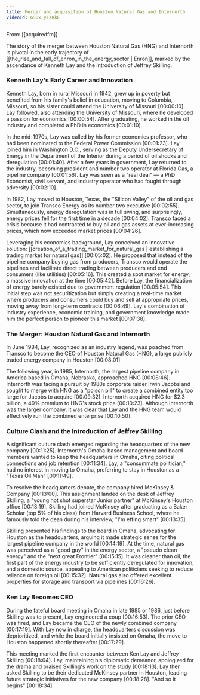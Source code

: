 ```yaml
---
title: Merger and acquisition of Houston Natural Gas and Internorth
videoId: 6SOx_yFXRkE
---
```


From: [[acquiredfm]] <br/> 

The story of the merger between Houston Natural Gas (HNG) and Internorth is pivotal in the early trajectory of [[the_rise_and_fall_of_enron_in_the_energy_sector | Enron]], marked by the ascendance of Kenneth Lay and the introduction of Jeffrey Skilling.

### Kenneth Lay's Early Career and Innovation

Kenneth Lay, born in rural Missouri in 1942, grew up in poverty but benefited from his family's belief in education, moving to Columbia, Missouri, so his sister could attend the University of Missouri [00:00:10]. Lay followed, also attending the University of Missouri, where he developed a passion for economics [00:00:54]. After graduating, he worked in the oil industry and completed a PhD in economics [00:01:10].

In the mid-1970s, Lay was called by his former economics professor, who had been nominated to the Federal Power Commission [00:01:23]. Lay joined him in Washington D.C., serving as the Deputy Undersecretary of Energy in the Department of the Interior during a period of oil shocks and deregulation [00:01:40]. After a few years in government, Lay returned to the industry, becoming president and number two operator at Florida Gas, a pipeline company [00:01:56]. Lay was seen as a "real deal" — a PhD Economist, civil servant, and industry operator who had fought through adversity [00:02:10].

In 1982, Lay moved to Houston, Texas, the "Silicon Valley" of the oil and gas sector, to join Transco Energy as its number two executive [00:02:55]. Simultaneously, energy deregulation was in full swing, and surprisingly, energy prices fell for the first time in a decade [00:04:02]. Transco faced a crisis because it had contracted to buy oil and gas assets at ever-increasing prices, which now exceeded market prices [00:04:26].

Leveraging his economics background, Lay conceived an innovative solution: [[creation_of_a_trading_market_for_natural_gas | establishing a trading market for natural gas]] [00:05:02]. He proposed that instead of the pipeline company buying gas from producers, Transco would operate the pipelines and facilitate direct trading between producers and end consumers (like utilities) [00:05:16]. This created a spot market for energy, a massive innovation at the time [00:05:42]. Before Lay, the financialization of energy barely existed due to government regulation [00:05:54]. This initial step was not securitization but simply creating a real-time market where producers and consumers could buy and sell at appropriate prices, moving away from long-term contracts [00:06:49]. Lay's combination of industry experience, economic training, and government knowledge made him the perfect person to pioneer this market [00:07:38].

### The Merger: Houston Natural Gas and Internorth

In June 1984, Lay, recognized as an industry legend, was poached from Transco to become the CEO of Houston Natural Gas (HNG), a large publicly traded energy company in Houston [00:08:01].

The following year, in 1985, Internorth, the largest pipeline company in America based in Omaha, Nebraska, approached HNG [00:08:46]. Internorth was facing a pursuit by 1980s corporate raider Irwin Jacobs and sought to merge with HNG as a "poison pill" to create a combined entity too large for Jacobs to acquire [00:09:32]. Internorth acquired HNG for $2.3 billion, a 40% premium to HNG's stock price [00:10:23]. Although Internorth was the larger company, it was clear that Lay and the HNG team would effectively run the combined enterprise [00:10:50].

### Culture Clash and the Introduction of Jeffrey Skilling

A significant culture clash emerged regarding the headquarters of the new company [00:11:25]. Internorth's Omaha-based management and board members wanted to keep the headquarters in Omaha, citing political connections and job retention [00:11:34]. Lay, a "consummate politician," had no interest in moving to Omaha, preferring to stay in Houston as a "Texas Oil Man" [00:11:49].

To resolve the headquarters debate, the company hired McKinsey & Company [00:13:00]. This assignment landed on the desk of Jeffrey Skilling, a "young hot shot superstar Junior partner" at McKinsey's Houston office [00:13:19]. Skilling had joined McKinsey after graduating as a Baker Scholar (top 5% of his class) from Harvard Business School, where he famously told the dean during his interview, "I'm effing smart" [00:13:35].

Skilling presented his findings to the board in Omaha, advocating for Houston as the headquarters, arguing it made strategic sense for the largest pipeline company in the world [00:14:19]. At the time, natural gas was perceived as a "good guy" in the energy sector, a "pseudo clean energy" and the "next great Frontier" [00:15:15]. It was cleaner than oil, the first part of the energy industry to be sufficiently deregulated for innovation, and a domestic source, appealing to American politicians seeking to reduce reliance on foreign oil [00:15:32]. Natural gas also offered excellent properties for storage and transport via pipelines [00:16:26].

### Ken Lay Becomes CEO

During the fateful board meeting in Omaha in late 1985 or 1986, just before Skilling was to present, Lay engineered a coup [00:16:53]. The prior CEO was fired, and Lay became the CEO of the newly combined company [00:17:19]. With Lay now in charge, the headquarters discussion was deprioritized, and while the board initially insisted on Omaha, the move to Houston happened shortly thereafter [00:17:29].

This meeting marked the first encounter between Ken Lay and Jeffrey Skilling [00:18:04]. Lay, maintaining his diplomatic demeanor, apologized for the drama and praised Skilling's work on the study [00:18:13]. Lay then asked Skilling to be their dedicated McKinsey partner in Houston, leading future strategic initiatives for the new company [00:18:28]. "And so it begins" [00:18:34].